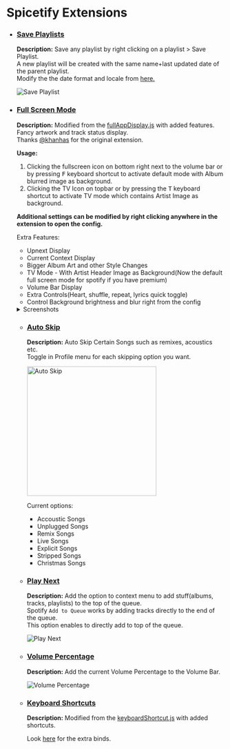 # Spicetify Extensions

  - ### [Save Playlists](https://github.com/daksh2k/Spicetify-stuff/blob/master/Extensions/savePlaylists.js)
    **Description:** Save any playlist by right clicking on a playlist > Save Playlist.\
    A new playlist will be created with the same name+last updated date of the parent playlist.\
    Modify the the date format and locale from [here.](https://github.com/daksh2k/Spicetify-stuff/blob/master/Extensions/savePlaylists.js#L11-L14)

    ![Save Playlist](https://i.imgur.com/2AEyRrs.png)
- ### [Full Screen Mode](https://github.com/daksh2k/Spicetify-stuff/blob/master/Extensions/fullScreen.js)
    **Description:** Modified from the [fullAppDisplay.js](https://github.com/khanhas/spicetify-cli/blob/master/Extensions/fullAppDisplay.js) with added features.\
    Fancy artwork and track status display.\
    Thanks [@khanhas](https://github.com/khanhas) for the original extension.
    
    **Usage:** 
    1. Clicking the fullscreen icon on bottom right next to the volume bar or by pressing <kbd>F</kbd> keyboard shortcut to activate default mode with Album blurred image as background.
    2. Clicking the TV Icon on topbar or by pressing the <kbd>T</kbd> keyboard shortcut to activate TV mode which contains Artist Image as background.
    
    **Additional settings can be modified by right clicking anywhere in the extension to open the config.**
    
    Extra Features:
    - Upnext Display
    - Current Context Display
    - Bigger Album Art and other Style Changes
    - TV Mode - With Artist Header Image as Background(Now the default full screen mode for spotify if you have premium)
    - Volume Bar Display
    - Extra Controls(Heart, shuffle, repeat, lyrics quick toggle)
    - Control Background brightness and blur right from the config

    <details>
      <summary>Screenshots </summary>
      <img align="center" src="https://i.imgur.com/uPbnZkz.png" alt="Default Mode" width="712" height="auto"/><hr>
      <img align="center" src="https://i.imgur.com/Kii9Khb.jpeg" alt="Default Mode3" width="712" height="auto"/><hr>
      <img align="center" src="https://i.imgur.com/rwPmLLD.png" alt="TV Mode" width="712" height="auto"/><hr>
      <img align="center" src="https://i.imgur.com/LtYLHiv.jpg" alt="TV Mode2" width="712" height="auto"/>
    </details>

      
  - ### [Auto Skip](https://github.com/daksh2k/Spicetify-stuff/blob/master/Extensions/autoSkip.js)
    **Description:** Auto Skip Certain Songs such as remixes, acoustics etc.\
    Toggle in Profile menu for each skipping option you want.

    <img src="https://i.imgur.com/GxdGp9t.png" alt="Auto Skip" width="300" height="auto"/>

    Current options:
    - Accoustic Songs
    - Unplugged Songs
    - Remix Songs
    - Live Songs
    - Explicit Songs
    - Stripped Songs
    - Christmas Songs

  - ### [Play Next](https://github.com/daksh2k/Spicetify-stuff/blob/master/Extensions/playNext.js)
    **Description:** Add the option to context menu to add stuff(albums, tracks, playlists) to the top of the queue.\
    Spotify `Add to Queue` works by adding tracks directly to the end of the queue.\
    This option enables to directly add to top of the queue.

    ![Play Next](https://i.imgur.com/osY8QmH.png)
  
  - ### [Volume Percentage](https://github.com/daksh2k/Spicetify-stuff/blob/master/Extensions/volumePercentage.js)
    **Description:** Add the current Volume Percentage to the Volume Bar.
    
    ![Volume Percentage](https://i.imgur.com/lQQXSIg.png)

  

  - ### [Keyboard Shortcuts](https://github.com/daksh2k/Spicetify-stuff/blob/master/Extensions/keyboardShortcutMy.js)
    **Description:** Modified from the [keyboardShortcut.js](https://github.com/khanhas/spicetify-cli/blob/master/Extensions/keyboardShortcut.js) with added shortcuts.

    Look [here](https://github.com/daksh2k/Spicetify-stuff/blob/master/Extensions/keyboardShortcutMy.js#L56-L134) for the extra binds.